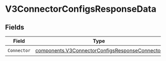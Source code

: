 # V3ConnectorConfigsResponseData


## Fields

| Field                                                                                                            | Type                                                                                                             | Required                                                                                                         | Description                                                                                                      |
| ---------------------------------------------------------------------------------------------------------------- | ---------------------------------------------------------------------------------------------------------------- | ---------------------------------------------------------------------------------------------------------------- | ---------------------------------------------------------------------------------------------------------------- |
| `Connector`                                                                                                      | [components.V3ConnectorConfigsResponseConnector](../../models/components/v3connectorconfigsresponseconnector.md) | :heavy_check_mark:                                                                                               | N/A                                                                                                              |